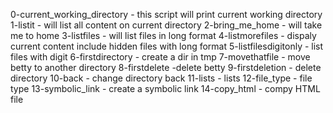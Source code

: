 0-current_working_directory - this script will print current working directory
1-listit - will list all content on current directory
2-bring_me_home - will take me to home
3-listfiles - will list files in long format
4-listmorefiles - dispaly current content include hidden files with long format
5-listfilesdigitonly - list files with digit
6-firstdirectory - create a dir in tmp
7-movethatfile - move betty to another directory
8-firstdelete -delete betty
9-firstdeletion - delete directory
10-back - change directory back
11-lists - lists
12-file_type - file type
13-symbolic_link - create a symbolic link
14-copy_html - compy HTML file
